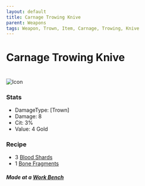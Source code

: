 ```yaml
---
layout: default
title: Carnage Trowing Knive 
parent: Weapons
tags: Weapon, Trown, Item, Carnage, Trowing, Knive
---
```


# Carnage Trowing Knive
#
![Icon](https://raw.githubusercontent.com/koekmeneer/SupernovaMod/main/Items/Weapons/PreHardmode/CarnageTrowingKnive.png)

### Stats
- DamageType: [Trown]
- Damage: 8
- Cit: 3%
- Value: 4 Gold

### Recipe
- 3 [Blood Shards](https://koekmeneer.github.io/SupernovaMod/docs/items/materials/blood_shards)
- 1 [Bone Fragments](https://koekmeneer.github.io/SupernovaMod/docs/items/materials/bone_fragment)

##### Made at a [Work Bench](https://terraria.fandom.com/wiki/Work_Benches)
